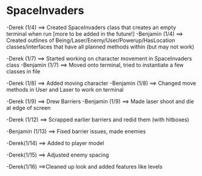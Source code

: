 # SpaceInvaders

-Derek (1/4) ==> Created SpaceInvaders class that creates an empty terminal when run [more to be added in the future!]
-Benjamin (1/4) ==> Created outlines of Being/Laser/Enemy/User/Powerup/HasLocation classes/interfaces that have all planned methods within (but may not work)

-Derek (1/7) ==> Started working on character movement in SpaceInvaders class
-Benjamin (1/7) ==> Moved onto terminal, tried to instantiate a few
classes in file

-Derek (1/8) ==> Added moving character
-Benjamin (1/8) ==> Changed move methods in User and Laser to work on
terminal

-Derek (1/9) ==> Drew Barriers
-Benjamin (1/9) ==> Made laser shoot and die at edge of screen

-Derek (1/12) ==> Scrapped earlier barriers and redid them (with hitboxes)

-Benjamin (1/13) ==> Fixed barrier issues, made enemies

-Derek(1/14) ==> Added to player model

-Derek(1/15) ==> Adjusted enemy spacing

-Derek(1/16) ==>Cleaned up look and added features like levels
